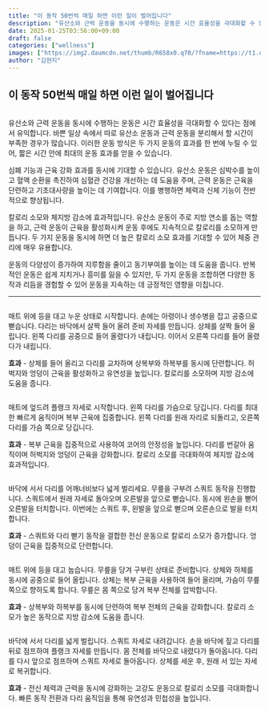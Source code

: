 ```yaml
---
title: "이 동작 50번씩 매일 하면 이런 일이 벌어집니다"
description: "유산소와 근력 운동을 동시에 수행하는 운동은 시간 효율성을 극대화할 수 있다는 점에서 유익합니다. 바쁜 일상 속에서 따로 유산소 운동과 근력 운동을 분리해서 할 시간이 부족한 경우가 많습니다. 이러한 운동 방식은 두 가지 운동의 효과를 한 번에 누릴 수 있어, 짧은 시"
date: 2025-01-25T03:56:00+09:00
draft: false
categories: ["wellness"]
images: ["https://img2.daumcdn.net/thumb/R658x0.q70/?fname=https://t1.daumcdn.net/news/202501/24/tenbody/20250124073025166kfno.png", "https://t1.daumcdn.net/news/202501/24/tenbody/20250124073025403ittd.gif", "https://t1.daumcdn.net/news/202501/24/tenbody/20250124073025675eqck.gif", "https://t1.daumcdn.net/news/202501/24/tenbody/20250124073026029yxos.gif", "https://t1.daumcdn.net/news/202501/24/tenbody/20250124073026306oeee.gif"]
author: "김현지"
---
```


<h2 >이 동작 50번씩 매일 하면 이런 일이 벌어집니다</h2> <figure ><img src="https://img2.daumcdn.net/thumb/R658x0.q70/?fname=https://t1.daumcdn.net/news/202501/24/tenbody/20250124073025166kfno.png" alt=""/></figure> <p>유산소와 근력 운동을 동시에 수행하는 운동은 시간 효율성을 극대화할 수 있다는 점에서 유익합니다. 바쁜 일상 속에서 따로 유산소 운동과 근력 운동을 분리해서 할 시간이 부족한 경우가 많습니다. 이러한 운동 방식은 두 가지 운동의 효과를 한 번에 누릴 수 있어, 짧은 시간 안에 최대의 운동 효과를 얻을 수 있습니다.</p> <p>심폐 기능과 근육 강화 효과를 동시에 기대할 수 있습니다. 유산소 운동은 심박수를 높이고 혈액 순환을 촉진하여 심혈관 건강을 개선하는 데 도움을 주며, 근력 운동은 근육을 단련하고 기초대사량을 높이는 데 기여합니다. 이를 병행하면 체력과 신체 기능이 전반적으로 향상됩니다.</p> <p>칼로리 소모와 체지방 감소에 효과적입니다. 유산소 운동이 주로 지방 연소를 돕는 역할을 하고, 근력 운동이 근육을 활성화시켜 운동 후에도 지속적으로 칼로리를 소모하게 만듭니다. 두 가지 운동을 동시에 하면 더 높은 칼로리 소모 효과를 기대할 수 있어 체중 관리에 매우 유용합니다.</p> <p>운동의 다양성이 증가하여 지루함을 줄이고 동기부여를 높이는 데 도움을 줍니다. 반복적인 운동은 쉽게 지치거나 흥미를 잃을 수 있지만, 두 가지 운동을 조합하면 다양한 동작과 리듬을 경험할 수 있어 운동을 지속하는 데 긍정적인 영향을 미칩니다.</p> <hr /> <figure ><img src="https://t1.daumcdn.net/news/202501/24/tenbody/20250124073025403ittd.gif" alt=""/></figure> <p>매트 위에 등을 대고 누운 상태로 시작합니다. 손에는 아령이나 생수병을 잡고 공중으로 뻗습니다. 다리는 바닥에서 살짝 들어 올려 준비 자세를 만듭니다. 상체를 살짝 들어 올립니다. 왼쪽 다리를 공중으로 들어 올렸다가 내립니다. 이어서 오른쪽 다리를 들어 올렸다가 내립니다.</p> <p><strong>효과</strong> - 상체를 들어 올리고 다리를 교차하며 상복부와 하복부를 동시에 단련합니다. 허벅지와 엉덩이 근육을 활성화하고 유연성을 높입니다. 칼로리를 소모하며 지방 감소에 도움을 줍니다.</p> <figure ><img src="https://t1.daumcdn.net/news/202501/24/tenbody/20250124073025675eqck.gif" alt=""/></figure> <p>매트에 엎드려 플랭크 자세로 시작합니다. 왼쪽 다리를 가슴으로 당깁니다. 다리를 최대한 빠르게 움직이며 복부 근육에 집중합니다. 왼쪽 다리를 원래 자리로 되돌리고, 오른쪽 다리를 가슴 쪽으로 당깁니다.</p> <p><strong>효과</strong> - 복부 근육을 집중적으로 사용하여 코어의 안정성을 높입니다. 다리를 번갈아 움직이며 허벅지와 엉덩이 근육을 강화합니다. 칼로리 소모를 극대화하여 체지방 감소에 효과적입니다.</p> <figure ><img src="https://t1.daumcdn.net/news/202501/24/tenbody/20250124073026029yxos.gif" alt=""/></figure> <p>바닥에 서서 다리를 어깨너비보다 넓게 벌리세요. 무릎을 구부려 스쿼트 동작을 진행합니다. 스쿼트에서 원래 자세로 돌아오며 오른발을 앞으로 뻗습니다. 동시에 왼손을 뻗어 오른발을 터치합니다. 이번에는 스쿼트 후, 왼발을 앞으로 뻗으며 오른손으로 발을 터치합니다.</p> <p><strong>효과</strong> - 스쿼트와 다리 뻗기 동작을 결합한 전신 운동으로 칼로리 소모가 증가합니다. 엉덩이 근육을 집중적으로 단련합니다.</p> <figure ><img src="https://t1.daumcdn.net/news/202501/24/tenbody/20250124073026306oeee.gif" alt=""/></figure> <p>매트 위에 등을 대고 눕습니다. 무릎을 당겨 구부린 상태로 준비합니다. 상체와 하체를 동시에 공중으로 들어 올립니다. 상체는 복부 근육을 사용하여 들어 올리며, 가슴이 무릎 쪽으로 향하도록 합니다. 무릎은 몸 쪽으로 당겨 복부 전체를 압박합니다.</p> <p><strong>효과</strong> - 상복부와 하복부를 동시에 단련하여 복부 전체의 근육을 강화합니다. 칼로리 소모가 높은 동작으로 지방 감소에 도움을 줍니다.</p> <figure ><img src="https://t1.daumcdn.net/news/202501/24/tenbody/20250124073026720ggmd.gif" alt=""/></figure> <p>바닥에 서서 다리를 넓게 벌립니다. 스쿼트 자세로 내려갑니다. 손을 바닥에 짚고 다리를 뒤로 점프하여 플랭크 자세를 만듭니다. 몸 전체를 바닥으로 내렸다가 돌아옵니다. 다리를 다시 앞으로 점프하며 스쿼트 자세로 돌아옵니다. 상체를 세운 후, 원래 서 있는 자세로 복귀합니다.</p> <p><strong>효과</strong> - 전신 체력과 근력을 동시에 강화하는 고강도 운동으로 칼로리 소모를 극대화합니다. 빠른 동작 전환과 다리 움직임을 통해 유연성과 민첩성을 높입니다.</p>